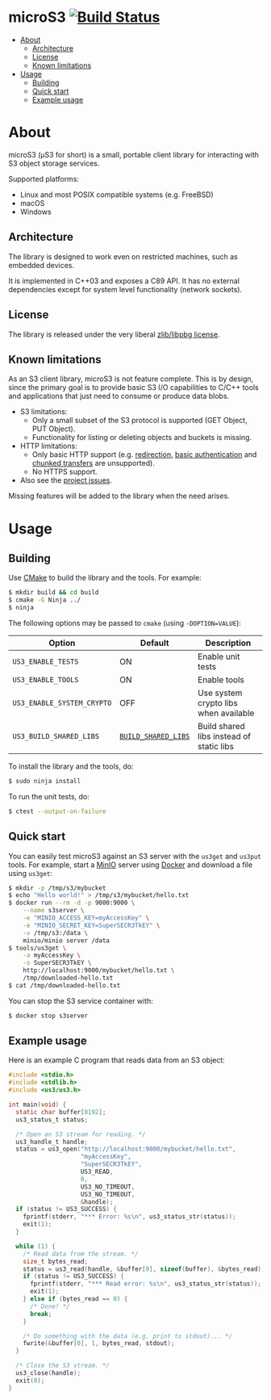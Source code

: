 # microS3 [![Build Status](https://github.com/mbitsnbites/microS3/workflows/Build%20and%20Test/badge.svg)](https://github.com/mbitsnbites/microS3/actions)

* [About](#about)
  * [Architecture](#architecture)
  * [License](#license)
  * [Known limitations](#known-limitations)
* [Usage](#usage)
  * [Building](#building)
  * [Quick start](#quick-start)
  * [Example usage](#example-usage)

# About

microS3 (μS3 for short) is a small, portable client library for interacting with S3 object storage services.

Supported platforms:
* Linux and most POSIX compatible systems (e.g. FreeBSD)
* macOS
* Windows

## Architecture

The library is designed to work even on restricted machines, such as embedded devices.

It is implemented in C++03 and exposes a C89 API. It has no external dependencies except for system level functionality (network sockets).

## License

The library is released under the very liberal [zlib/libpbg license](https://opensource.org/licenses/Zlib).

## Known limitations

As an S3 client library, microS3 is not feature complete. This is by design, since the primary goal is to provide basic S3 I/O capabilities to C/C++ tools and applications that just need to consume or produce data blobs.

* S3 limitations:
  * Only a small subset of the S3 protocol is supported (GET Object, PUT Object).
  * Functionality for listing or deleting objects and buckets is missing.
* HTTP limitations:
  * Only basic HTTP support (e.g. [redirection](https://developer.mozilla.org/en-US/docs/Web/HTTP/Redirections), [basic authentication](https://en.wikipedia.org/wiki/Basic_access_authentication) and [chunked transfers](https://en.wikipedia.org/wiki/Chunked_transfer_encoding) are unsupported).
  * No HTTPS support.
* Also see the [project issues](https://github.com/mbitsnbites/microS3/issues).

Missing features will be added to the library when the need arises.

# Usage

## Building

Use [CMake](https://cmake.org/) to build the library and the tools. For example:

```bash
$ mkdir build && cd build
$ cmake -G Ninja ../
$ ninja
```

The following options may be passed to `cmake` (using `-DOPTION=VALUE`):

| Option | Default | Description |
|---|---|---|
| `US3_ENABLE_TESTS` | ON | Enable unit tests |
| `US3_ENABLE_TOOLS` | ON | Enable tools |
| `US3_ENABLE_SYSTEM_CRYPTO` | OFF | Use system crypto libs when available |
| `US3_BUILD_SHARED_LIBS` | [`BUILD_SHARED_LIBS`](https://cmake.org/cmake/help/latest/variable/BUILD_SHARED_LIBS.html) | Build shared libs instead of static libs |

To install the library and the tools, do:

```bash
$ sudo ninja install
```

To run the unit tests, do:

```bash
$ ctest --output-on-failure
```

## Quick start

You can easily test microS3 against an S3 server with the `us3get` and `us3put` tools. For example, start a [MinIO](https://min.io/) server using [Docker](https://www.docker.com/) and download a file using `us3get`:

```bash
$ mkdir -p /tmp/s3/mybucket
$ echo "Hello world!" > /tmp/s3/mybucket/hello.txt
$ docker run --rm -d -p 9000:9000 \
    --name s3server \
    -e "MINIO_ACCESS_KEY=myAccessKey" \
    -e "MINIO_SECRET_KEY=SuperSECR3TkEY" \
    -v /tmp/s3:/data \
    minio/minio server /data
$ tools/us3get \
    -a myAccessKey \
    -s SuperSECR3TkEY \
    http://localhost:9000/mybucket/hello.txt \
    /tmp/downloaded-hello.txt
$ cat /tmp/downloaded-hello.txt
```

You can stop the S3 service container with:

```bash
$ docker stop s3server
```

## Example usage

Here is an example C program that reads data from an S3 object:

```c
#include <stdio.h>
#include <stdlib.h>
#include <us3/us3.h>

int main(void) {
  static char buffer[8192];
  us3_status_t status;

  /* Open an S3 stream for reading. */
  us3_handle_t handle;
  status = us3_open("http://localhost:9000/mybucket/hello.txt",
                    "myAccessKey",
                    "SuperSECR3TkEY",
                    US3_READ,
                    0,
                    US3_NO_TIMEOUT,
                    US3_NO_TIMEOUT,
                    &handle);
  if (status != US3_SUCCESS) {
    fprintf(stderr, "*** Error: %s\n", us3_status_str(status));
    exit(1);
  }

  while (1) {
    /* Read data from the stream. */
    size_t bytes_read;
    status = us3_read(handle, &buffer[0], sizeof(buffer), &bytes_read);
    if (status != US3_SUCCESS) {
      fprintf(stderr, "*** Read error: %s\n", us3_status_str(status));
      exit(1);
    } else if (bytes_read == 0) {
      /* Done! */
      break;
    }

    /* Do something with the data (e.g. print to stdout)... */
    fwrite(&buffer[0], 1, bytes_read, stdout);
  }

  /* Close the S3 stream. */
  us3_close(handle);
  exit(0);
}
```
